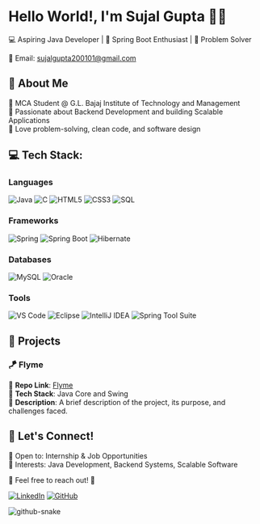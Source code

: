 # Hello World!, I'm Sujal Gupta 👋🏼

💻 Aspiring Java Developer | 🚀 Spring Boot Enthusiast | 🎯 Problem Solver

📧 Email: sujalgupta200101@gmail.com

## 🚀 About Me
🔹 MCA Student @ G.L. Bajaj Institute of Technology and Management  
🔹 Passionate about Backend Development and building Scalable Applications  
🔹 Love problem-solving, clean code, and software design  

## 💻 Tech Stack:

### Languages
![Java](https://img.shields.io/badge/java-%23ED8B00.svg?style=for-the-badge&logo=java&logoColor=white) ![C](https://img.shields.io/badge/c-%2300599C.svg?style=for-the-badge&logo=c&logoColor=white) ![HTML5](https://img.shields.io/badge/html5-%23E34F26.svg?style=for-the-badge&logo=html5&logoColor=white) ![CSS3](https://img.shields.io/badge/css3-%231572B6.svg?style=for-the-badge&logo=css3&logoColor=white) ![SQL](https://img.shields.io/badge/sql-%2300758F.svg?style=for-the-badge&logo=sql&logoColor=white)

### Frameworks
![Spring](https://img.shields.io/badge/spring-%236DB33F.svg?style=for-the-badge&logo=spring&logoColor=white) ![Spring Boot](https://img.shields.io/badge/springboot-%236DB33F.svg?style=for-the-badge&logo=springboot&logoColor=white) ![Hibernate](https://img.shields.io/badge/hibernate-%231B3F4F.svg?style=for-the-badge&logo=hibernate&logoColor=white)

### Databases
![MySQL](https://img.shields.io/badge/mysql-%234479A1.svg?style=for-the-badge&logo=mysql&logoColor=white) ![Oracle](https://img.shields.io/badge/oracle-%23F80000.svg?style=for-the-badge&logo=oracle&logoColor=white)

### Tools
![VS Code](https://img.shields.io/badge/VS%20Code-%23007ACC.svg?style=for-the-badge&logo=visual-studio-code&logoColor=white) ![Eclipse](https://img.shields.io/badge/eclipse-%232C2255.svg?style=for-the-badge&logo=eclipse&logoColor=white) ![IntelliJ IDEA](https://img.shields.io/badge/IntelliJ%20IDEA-%23000000.svg?style=for-the-badge&logo=intellij-idea&logoColor=white) ![Spring Tool Suite](https://img.shields.io/badge/spring%20tool%20suite-%236DB33F.svg?style=for-the-badge&logo=spring&logoColor=white)

## 💼 Projects
### 🪁 Flyme
🔹 **Repo Link**: [Flyme](https://github.com/sujalgupta0111/flyme)  
🔹 **Tech Stack**: Java Core and Swing  
🔹 **Description**: A brief description of the project, its purpose, and challenges faced.



## 🤝 Let's Connect!
🔹 Open to: Internship & Job Opportunities  
🔹 Interests: Java Development, Backend Systems, Scalable Software  

💬 Feel free to reach out! 🚀  

[![LinkedIn](https://img.shields.io/badge/LinkedIn-Connect-blue)](https://www.linkedin.com/in/sujalgupta0111/)
[![GitHub](https://img.shields.io/badge/GitHub-Follow-black)](https://github.com/sujalgupta0111)

<picture>
  <source media="(prefers-color-scheme: dark)" srcset="https://raw.githubusercontent.com/sujalgupta0111/sujalgupta0111/output/github-snake-dark.svg" />
  <source media="(prefers-color-scheme: light)" srcset="https://raw.githubusercontent.com/sujalgupta0111/sujalgupta0111/output/github-snake.svg" />
  <img alt="github-snake" src="https://raw.githubusercontent.com/tobiasmeyhoefer/tobiasmeyhoefer/output/github-snake.svg" />
</picture>
